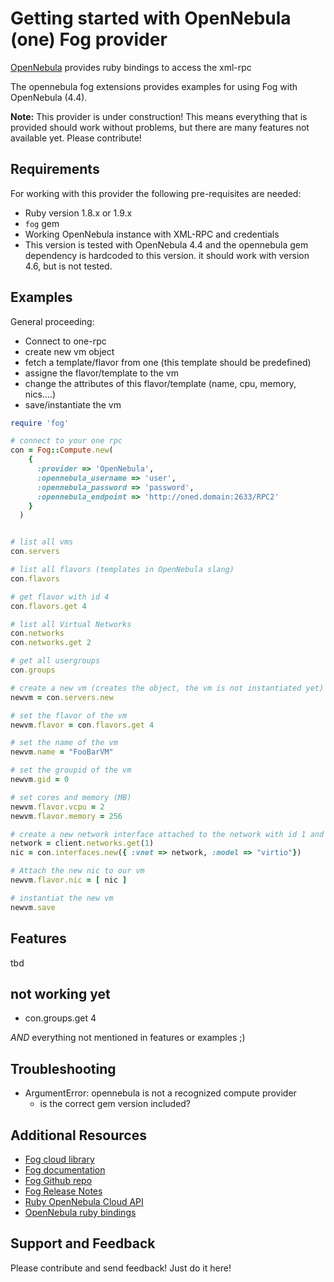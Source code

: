 # Getting started with OpenNebula (one) Fog provider

[OpenNebula](http://www.opennebula.org) provides ruby bindings to access the xml-rpc

The opennebula fog extensions provides examples for using Fog with OpenNebula (4.4).

**Note:** This provider is under construction! This means everything that is provided should work without problems, but there are many features not available yet. Please contribute!

## Requirements

For working with this provider the following pre-requisites are needed:

* Ruby version 1.8.x or 1.9.x
* `fog` gem
* Working OpenNebula instance with XML-RPC and credentials
* This version is tested with OpenNebula 4.4 and the opennebula gem dependency is hardcoded to this version. it should work with version 4.6, but is not tested.


## Examples

General proceeding:

* Connect to one-rpc
* create new vm object
* fetch a template/flavor from one (this template should be predefined)
* assigne the flavor/template to the vm
* change the attributes of this flavor/template (name, cpu, memory, nics....)
* save/instantiate the vm

```ruby
require 'fog'

# connect to your one rpc
con = Fog::Compute.new(
    {
      :provider => 'OpenNebula',
      :opennebula_username => 'user',
      :opennebula_password => 'password',
      :opennebula_endpoint => 'http://oned.domain:2633/RPC2'
    }
  )


# list all vms
con.servers

# list all flavors (templates in OpenNebula slang)
con.flavors

# get flavor with id 4
con.flavors.get 4

# list all Virtual Networks
con.networks
con.networks.get 2

# get all usergroups
con.groups

# create a new vm (creates the object, the vm is not instantiated yet)
newvm = con.servers.new

# set the flavor of the vm
newvm.flavor = con.flavors.get 4

# set the name of the vm
newvm.name = "FooBarVM"

# set the groupid of the vm 
newvm.gid = 0

# set cores and memory (MB)
newvm.flavor.vcpu = 2
newvm.flavor.memory = 256

# create a new network interface attached to the network with id 1 and virtio as driver/model
network = client.networks.get(1)
nic = con.interfaces.new({ :vnet => network, :model => "virtio"})

# Attach the new nic to our vm
newvm.flavor.nic = [ nic ]

# instantiat the new vm
newvm.save
```

## Features

tbd

## not working yet

* con.groups.get 4

_AND_ everything not mentioned in features or examples ;)


## Troubleshooting

* ArgumentError: opennebula is not a recognized compute provider
  * is the correct gem version included?

## Additional Resources
* [Fog cloud library](http://fog.io)
* [Fog documentation](http://rubydoc.info/gems/fog)
* [Fog Github repo](https://github.com/fog/fog)
* [Fog Release Notes](https://github.com/fog/fog/blob/master/changelog.txt)
* [Ruby OpenNebula Cloud API](http://docs.opennebula.org/stable/integration/system_interfaces/ruby.html)
* [OpenNebula ruby bindings](http://docs.opennebula.org/doc/stable/oca/ruby/)

## Support and Feedback

Please contribute and send feedback! Just do it here!
